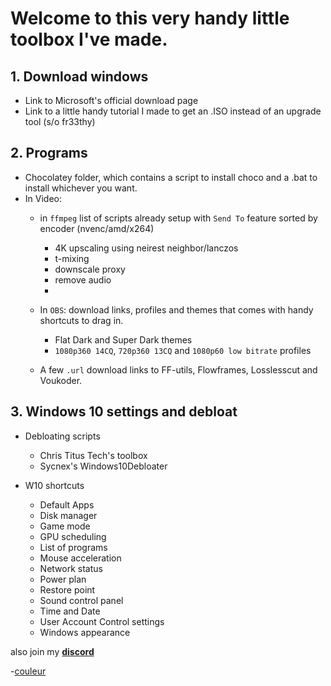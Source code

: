# Welcome to this very handy little toolbox I've made.

## 1. Download windows

  - Link to Microsoft's official download page
  - Link to a little handy tutorial I made to get an .ISO instead of an upgrade tool (s/o fr33thy)


## 2. Programs
  - Chocolatey folder, which contains a script to install choco and a .bat to install whichever you want.
  - In Video:
      - in `ffmpeg` list of scripts already setup with `Send To` feature sorted by encoder (nvenc/amd/x264)
        - 4K upscaling using neirest neighbor/lanczos
        - t-mixing
        - downscale proxy
        - remove audio
        - 
      - In `OBS`: download links, profiles and themes that comes with handy shortcuts to drag in.
        - Flat Dark and Super Dark themes
        - `1080p360 14CQ`, `720p360 13CQ` and `1080p60 low bitrate` profiles

      - A few `.url` download links to FF-utils, Flowframes, Losslesscut and Voukoder.

## 3. Windows 10 settings and debloat

  - Debloating scripts
    - Chris Titus Tech's toolbox
    - Sycnex's Windows10Debloater

  - W10 shortcuts
    - Default Apps
    - Disk manager
    - Game mode
    - GPU scheduling
    - List of programs
    - Mouse acceleration
    - Network status
    - Power plan
    - Restore point
    - Sound control panel
    - Time and Date
    - User Account Control settings
    - Windows appearance



also join my [**discord**](https://dsc.gg/ctt)

-[couleur](https://youtube.com/couleur)
